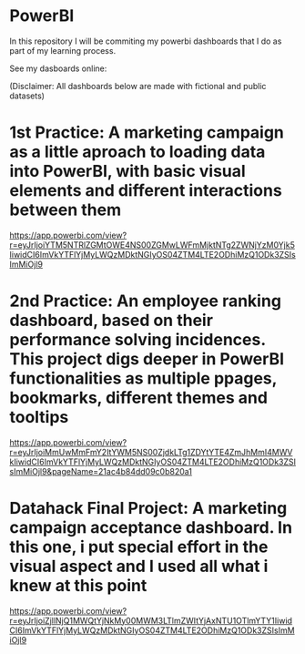 # PowerBI
In this repository I will be commiting my powerbi dashboards that I do as part of my learning process.

See my dasboards online:

(Disclaimer: All dashboards below are made with fictional and public datasets)

# 1st Practice: A marketing campaign as a little aproach to loading data into PowerBI, with basic visual elements and different interactions between them #
https://app.powerbi.com/view?r=eyJrIjoiYTM5NTRlZGMtOWE4NS00ZGMwLWFmMjktNTg2ZWNjYzM0Yjk5IiwidCI6ImVkYTFlYjMyLWQzMDktNGIyOS04ZTM4LTE2ODhiMzQ1ODk3ZSIsImMiOjl9

# 2nd Practice: An employee ranking dashboard, based on their performance solving incidences. This project digs deeper in PowerBI functionalities as multiple ppages, bookmarks, different themes and tooltips #
https://app.powerbi.com/view?r=eyJrIjoiMmUwMmFmY2ItYWM5NS00ZjdkLTg1ZDYtYTE4ZmJhMmI4MWVkIiwidCI6ImVkYTFlYjMyLWQzMDktNGIyOS04ZTM4LTE2ODhiMzQ1ODk3ZSIsImMiOjl9&pageName=21ac4b84dd09c0b820a1

# Datahack Final Project: A marketing campaign acceptance dashboard. In this one, i put special effort in the visual aspect and I used all what i knew at this point #
https://app.powerbi.com/view?r=eyJrIjoiZjllNjQ1MWQtYjNkMy00MWM3LTlmZWItYjAxNTU1OTlmYTY1IiwidCI6ImVkYTFlYjMyLWQzMDktNGIyOS04ZTM4LTE2ODhiMzQ1ODk3ZSIsImMiOjl9
